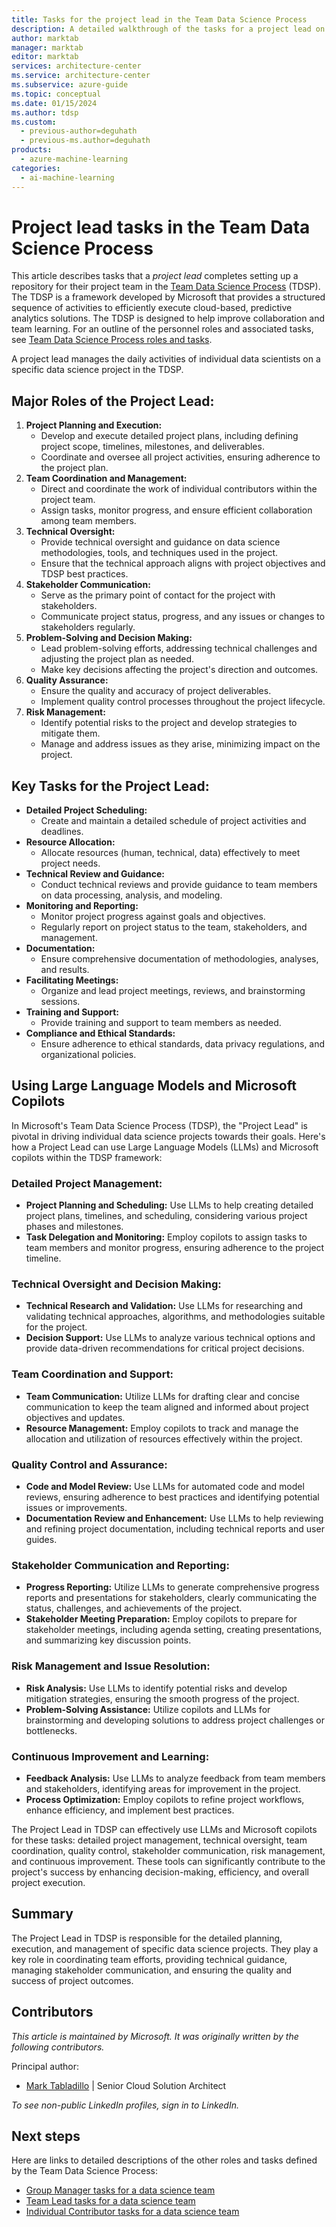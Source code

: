 ```yaml
---
title: Tasks for the project lead in the Team Data Science Process
description: A detailed walkthrough of the tasks for a project lead on a Team Data Science Process team
author: marktab
manager: marktab
editor: marktab
services: architecture-center
ms.service: architecture-center
ms.subservice: azure-guide
ms.topic: conceptual
ms.date: 01/15/2024
ms.author: tdsp
ms.custom:
  - previous-author=deguhath
  - previous-ms.author=deguhath
products:
  - azure-machine-learning
categories:
  - ai-machine-learning
---
```


# Project lead tasks in the Team Data Science Process

This article describes tasks that a *project lead* completes setting up a repository for their project team in the [Team Data Science Process](overview.yml) (TDSP). The TDSP is a framework developed by Microsoft that provides a structured sequence of activities to efficiently execute cloud-based, predictive analytics solutions. The TDSP is designed to help improve collaboration and team learning. For an outline of the personnel roles and associated tasks, see [Team Data Science Process roles and tasks](roles-tasks.md).

A project lead manages the daily activities of individual data scientists on a specific data science project in the TDSP. 

## Major Roles of the Project Lead:

1.  **Project Planning and Execution:**
    -   Develop and execute detailed project plans, including defining project scope, timelines, milestones, and deliverables.
    -   Coordinate and oversee all project activities, ensuring adherence to the project plan.
2.  **Team Coordination and Management:**
    -   Direct and coordinate the work of individual contributors within the project team.
    -   Assign tasks, monitor progress, and ensure efficient collaboration among team members.
3.  **Technical Oversight:**
    -   Provide technical oversight and guidance on data science methodologies, tools, and techniques used in the project.
    -   Ensure that the technical approach aligns with project objectives and TDSP best practices.
4.  **Stakeholder Communication:**
    -   Serve as the primary point of contact for the project with stakeholders.
    -   Communicate project status, progress, and any issues or changes to stakeholders regularly.
5.  **Problem-Solving and Decision Making:**
    -   Lead problem-solving efforts, addressing technical challenges and adjusting the project plan as needed.
    -   Make key decisions affecting the project's direction and outcomes.
6.  **Quality Assurance:**
    -   Ensure the quality and accuracy of project deliverables.
    -   Implement quality control processes throughout the project lifecycle.
7.  **Risk Management:**
    -   Identify potential risks to the project and develop strategies to mitigate them.
    -   Manage and address issues as they arise, minimizing impact on the project.

## Key Tasks for the Project Lead:

-   **Detailed Project Scheduling:**
    -   Create and maintain a detailed schedule of project activities and deadlines.
-   **Resource Allocation:**
    -   Allocate resources (human, technical, data) effectively to meet project needs.
-   **Technical Review and Guidance:**
    -   Conduct technical reviews and provide guidance to team members on data processing, analysis, and modeling.
-   **Monitoring and Reporting:**
    -   Monitor project progress against goals and objectives.
    -   Regularly report on project status to the team, stakeholders, and management.
-   **Documentation:**
    -   Ensure comprehensive documentation of methodologies, analyses, and results.
-   **Facilitating Meetings:**
    -   Organize and lead project meetings, reviews, and brainstorming sessions.
-   **Training and Support:**
    -   Provide training and support to team members as needed.
-   **Compliance and Ethical Standards:**
    -   Ensure adherence to ethical standards, data privacy regulations, and organizational policies.
   
## Using Large Language Models and Microsoft Copilots

In Microsoft's Team Data Science Process (TDSP), the "Project Lead" is pivotal in driving individual data science projects towards their goals. Here's how a Project Lead can use Large Language Models (LLMs) and Microsoft copilots within the TDSP framework:

### Detailed Project Management:

-   **Project Planning and Scheduling:** Use LLMs to help creating detailed project plans, timelines, and scheduling, considering various project phases and milestones.
-   **Task Delegation and Monitoring:** Employ copilots to assign tasks to team members and monitor progress, ensuring adherence to the project timeline.

### Technical Oversight and Decision Making:

-   **Technical Research and Validation:** Use LLMs for researching and validating technical approaches, algorithms, and methodologies suitable for the project.
-   **Decision Support:** Use LLMs to analyze various technical options and provide data-driven recommendations for critical project decisions.

### Team Coordination and Support:

-   **Team Communication:** Utilize LLMs for drafting clear and concise communication to keep the team aligned and informed about project objectives and updates.
-   **Resource Management:** Employ copilots to track and manage the allocation and utilization of resources effectively within the project.

### Quality Control and Assurance:

-   **Code and Model Review:** Use LLMs for automated code and model reviews, ensuring adherence to best practices and identifying potential issues or improvements.
-   **Documentation Review and Enhancement:** Use LLMs to help reviewing and refining project documentation, including technical reports and user guides.

### Stakeholder Communication and Reporting:

-   **Progress Reporting:** Utilize LLMs to generate comprehensive progress reports and presentations for stakeholders, clearly communicating the status, challenges, and achievements of the project.
-   **Stakeholder Meeting Preparation:** Employ copilots to prepare for stakeholder meetings, including agenda setting, creating presentations, and summarizing key discussion points.

### Risk Management and Issue Resolution:

-   **Risk Analysis:** Use LLMs to identify potential risks and develop mitigation strategies, ensuring the smooth progress of the project.
-   **Problem-Solving Assistance:** Utilize copilots and LLMs for brainstorming and developing solutions to address project challenges or bottlenecks.

### Continuous Improvement and Learning:

-   **Feedback Analysis:** Use LLMs to analyze feedback from team members and stakeholders, identifying areas for improvement in the project.
-   **Process Optimization:** Employ copilots to refine project workflows, enhance efficiency, and implement best practices.

The Project Lead in TDSP can effectively use LLMs and Microsoft copilots for these tasks: detailed project management, technical oversight, team coordination, quality control, stakeholder communication, risk management, and continuous improvement. These tools can significantly contribute to the project's success by enhancing decision-making, efficiency, and overall project execution.

## Summary

The Project Lead in TDSP is responsible for the detailed planning, execution, and management of specific data science projects. They play a key role in coordinating team efforts, providing technical guidance, managing stakeholder communication, and ensuring the quality and success of project outcomes.

## Contributors

*This article is maintained by Microsoft. It was originally written by the following contributors.* 

Principal author:

 - [Mark Tabladillo](https://www.linkedin.com/in/marktab/) | Senior Cloud Solution Architect

*To see non-public LinkedIn profiles, sign in to LinkedIn.*

## Next steps

Here are links to detailed descriptions of the other roles and tasks defined by the Team Data Science Process:

- [Group Manager tasks for a data science team](group-manager-tasks.md)
- [Team Lead tasks for a data science team](team-lead-tasks.md)
- [Individual Contributor tasks for a data science team](project-ic-tasks.md)
